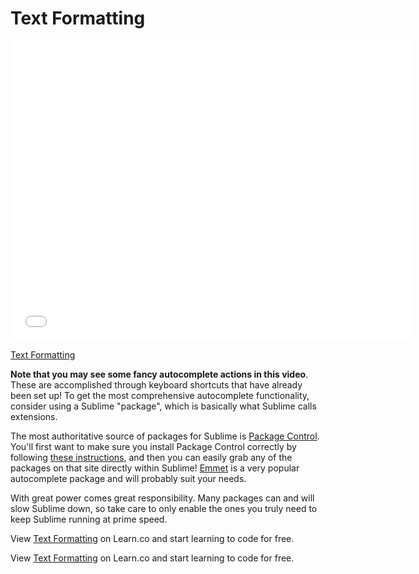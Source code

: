 # Text Formatting

<iframe width="640" height="480" src="//www.youtube.com/embed/toswcv5oj9I?rel=0&modestbranding=1" frameborder="0" allowfullscreen></iframe>

<p><a href="https://www.youtube.com/watch?v=toswcv5oj9I">Text Formatting</a></p>

**Note that you may see some fancy autocomplete actions in this video**. These are accomplished through keyboard shortcuts that have already been set up! To get the most comprehensive autocomplete functionality, consider using a Sublime  "package", which is basically what Sublime calls extensions.

The most authoritative source of packages for Sublime is [Package Control](https://packagecontrol.io/). You'll first want to make sure you install Package Control correctly by following [these instructions](https://packagecontrol.io/installation), and then you can easily grab any of the packages on that site directly within Sublime! [Emmet](https://packagecontrol.io/packages/Emmet) is a very popular autocomplete package and will probably suit your needs.

With great power comes great responsibility. Many packages can and will slow Sublime down, so take care to only enable the ones you truly need to keep Sublime running at prime speed.

<p data-visibility='hidden'>View <a href='https://learn.co/lessons/text-formatting' title='Text Formatting'>Text Formatting</a> on Learn.co and start learning to code for free.</p>

<p class='util--hide'>View <a href='https://learn.co/lessons/text-formatting'>Text Formatting</a> on Learn.co and start learning to code for free.</p>
